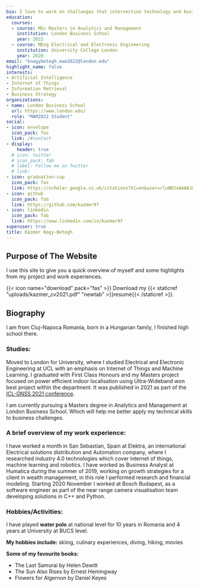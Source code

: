 ```yaml
---
bio: I love to work on challanges that intersection technology and business.
education:
  courses:
  - course: MSc Masters in Analytics and Management
    institution: London Business School
    year: 2022
  - course: MEng Electrical and Electronic Engineering
    institution: University College London
    year: 2020
email: "knagybetegh.mam2022@london.edu"
highlight_name: false
interests:
- Artificial Intelligence
- Internet of Things
- Information Retrieval
- Business Strategy
organizations:
- name: London Business School
  url: https://www.london.edu/
  role: "MAM2022 Student"
social:
- icon: envelope
  icon_pack: fas
  link: /#contact
- display:
    header: true
  # icon: twitter
  # icon_pack: fab
  # label: Follow me on Twitter
  # link: 
- icon: graduation-cap
  icon_pack: fas
  link: https://scholar.google.co.uk/citations?hl=en&user=rluNB3sAAAAJ&view_op=list_works&gmla=AJsN-F4t8L1Yhnmwyer1WuNaNsIgPYtYMQLUrUqpSQdTZn7CvHwGfYqKgOxUUubC1XebiphcyRvcRxSwAdQWv4z5TKihKFfI7Ercx2fVJiyCJRyjUd0jxkE
- icon: github
  icon_pack: fab
  link: https://github.com/kazmer97
- icon: linkedin
  icon_pack: fab
  link: https://www.linkedin.com/in/kazmer97
superuser: true
title: Kázmér Nagy-Betegh
---
```


## Purpose of The Website

I use this site to give you a quick overview of myself and some highlights from my project and work experiences.


{{< icon name="download" pack="fas" >}} Download my {{< staticref "uploads/kazmer_cv2021.pdf" "newtab" >}}resumé{{< /staticref >}}.


## Biography

I am from Cluj-Napoca Romania, born in a Hungarian family, I finished high school there.
  
### Studies:
Moved to London for University, where I studied Electrical and Electronic Engineering at UCL with an emphasis on Internet of Things and Machine Learning. I graduated with First Class Honours and my Masters project focused on power efficient indoor localisation using Ultra-Wideband won best project within the department. It was published in 2021 as part of the [ICL-GNSS 2021 conference](https://events.tuni.fi/icl-gnss2021). 

I am currently pursuing a Masters degree in Analytics and Management at London Business School. Which will help me better apply my technical skills to business challenges. 

### A brief overview of my work experience: 
I have worked a month in San Sebastian, Spain at Elektra, an international Electrical solutions distribution and Automation company, where I researched industry 4.0 technologies which cover internet of things, machine learning and robotics. 
I have worked as Business Analyst at Humatica during the summer of 2019, working on growth strategies for a client in wealth management, in this role I performed research and financial modeling. 
Starting 2020 November I worked at Bosch Budapest, as a software engineer as part of the near range camera visualisation team developing solutions in C++ and Python. 


### Hobbies/Activities:

I have played **water polo** at national level for 10 years in Romania and 4 years at University at BUCS level. 

**My hobbies include:** skiing, culinary experiences, diving, hiking, movies

**Some of my favourite books:** 
 - The Last Samurai by Helen Dewitt 
 - The Sun Also Rises by Ernest Hemingway
 - Flowers for Algernon by Daniel Keyes
 
